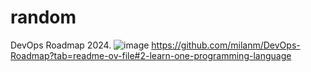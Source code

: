 # random
DevOps Roadmap 2024.
![image](https://github.com/user-attachments/assets/7a2c0dcc-4dc3-477e-ad16-1e2c38614f0b)
https://github.com/milanm/DevOps-Roadmap?tab=readme-ov-file#2-learn-one-programming-language

